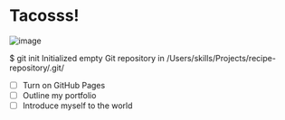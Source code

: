 # Tacosss!
![image](https://user-images.githubusercontent.com/114001317/193865906-fd5bc2d8-6b8f-440a-9f8a-a629314298a2.png)

$ git init
Initialized empty Git repository in /Users/skills/Projects/recipe-repository/.git/

- [ ] Turn on GitHub Pages
- [ ] Outline my portfolio
- [ ] Introduce myself to the world
